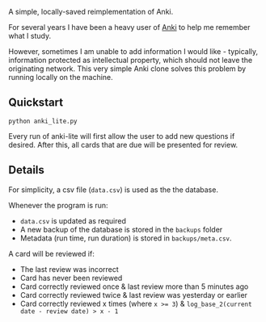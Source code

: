 A simple, locally-saved reimplementation of Anki.

For several years I have been a heavy user of [Anki](https://apps.ankiweb.net) to help me remember what I study.

However, sometimes I am unable to add information I would like - typically, information protected as intellectual property, which should not leave the originating network. This very simple Anki clone solves this problem by running locally on the machine.

## Quickstart
`python anki_lite.py`

Every run of anki-lite will first allow the user to add new questions if desired. After this, all cards that are due will be presented for review.

## Details
For simplicity, a csv file (`data.csv`) is used as the the database.

Whenever the program is run:
* `data.csv` is updated as required
* A new backup of the database is stored in the `backups` folder
* Metadata (run time, run duration) is stored in `backups/meta.csv`.

A card will be reviewed if:
* The last review was incorrect
* Card has never been reviewed
* Card correctly reviewed once & last review more than 5 minutes ago
* Card correctly reviewed twice & last review was yesterday or earlier
* Card correctly reviewed x  times (where `x >= 3`) & `log_base_2(current date - review date) > x - 1`
